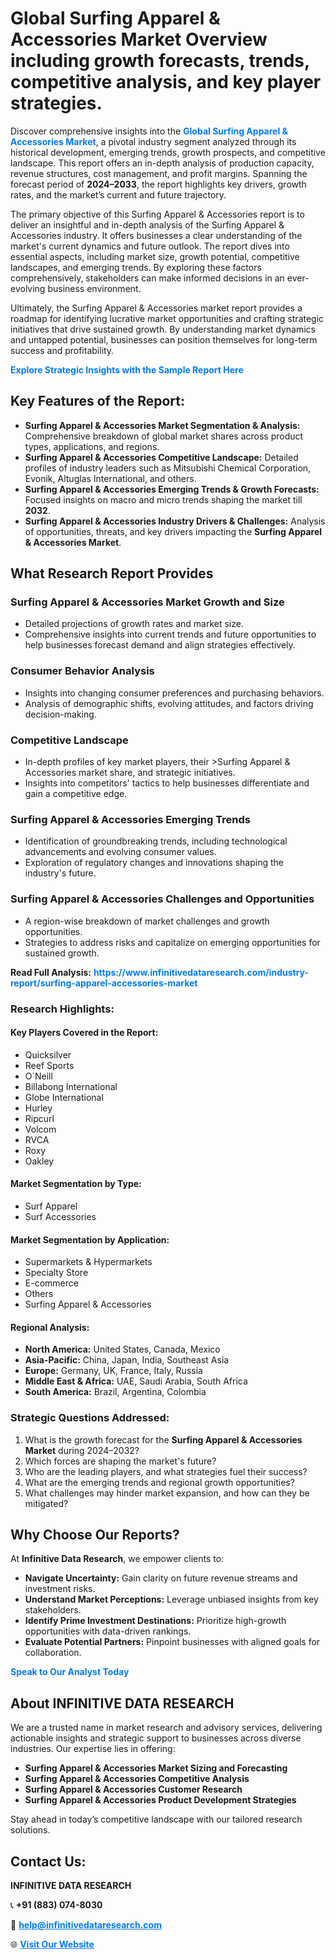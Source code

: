 <h1>Global Surfing Apparel & Accessories Market Overview including growth forecasts, trends, competitive analysis, and key player strategies.</h1>
<p>
Discover comprehensive insights into the 
<a href="https://www.infinitivedataresearch.com/industry-report/surfing-apparel-accessories-market" rel="dofollow" style="color: #007BFF; text-decoration: none;"><strong>Global Surfing Apparel & Accessories Market</strong></a>, a pivotal industry segment analyzed through its historical development, emerging trends, growth prospects, and competitive landscape. This report offers an in-depth analysis of production capacity, revenue structures, cost management, and profit margins. Spanning the forecast period of <strong>2024–2033</strong>, the report highlights key drivers, growth rates, and the market’s current and future trajectory.
</p>
<p>
The primary objective of this Surfing Apparel & Accessories report is to deliver an insightful and in-depth analysis of the Surfing Apparel & Accessories industry. It offers businesses a clear understanding of the market's current dynamics and future outlook. The report dives into essential aspects, including market size, growth potential, competitive landscapes, and emerging trends. By exploring these factors comprehensively, stakeholders can make informed decisions in an ever-evolving business environment.
</p>
<p>
Ultimately, the Surfing Apparel & Accessories market report provides a roadmap for identifying lucrative market opportunities and crafting strategic initiatives that drive sustained growth. By understanding market dynamics and untapped potential, businesses can position themselves for long-term success and profitability.
</p>
<p>
<a href="https://www.infinitivedataresearch.com/request-sample/reportId=103258" style="color: #007BFF; text-decoration: none;"><strong>Explore Strategic Insights with the Sample Report Here</strong></a>
</p>

<h2>Key Features of the Report:</h2>
<ul>
<li><strong>Surfing Apparel & Accessories Market Segmentation & Analysis:</strong> Comprehensive breakdown of global market shares across product types, applications, and regions.</li>
<li><strong>Surfing Apparel & Accessories Competitive Landscape:</strong> Detailed profiles of industry leaders such as Mitsubishi Chemical Corporation, Evonik, Altuglas International, and others.</li>
<li><strong>Surfing Apparel & Accessories Emerging Trends & Growth Forecasts:</strong> Focused insights on macro and micro trends shaping the market till <strong>2032</strong>.</li>
<li><strong>Surfing Apparel & Accessories Industry Drivers & Challenges:</strong> Analysis of opportunities, threats, and key drivers impacting the <strong>Surfing Apparel & Accessories Market</strong>.</li>
</ul>

<h2>What Research Report Provides</h2>
<h3>Surfing Apparel & Accessories Market Growth and Size</h3>
<ul>
<li>Detailed projections of growth rates and market size.</li>
<li>Comprehensive insights into current trends and future opportunities to help businesses forecast demand and align strategies effectively.</li>
</ul>

<h3>Consumer Behavior Analysis</h3>
<ul>
<li>Insights into changing consumer preferences and purchasing behaviors.</li>
<li>Analysis of demographic shifts, evolving attitudes, and factors driving decision-making.</li>
</ul>

<h3>Competitive Landscape</h3>
<ul>
<li>In-depth profiles of key market players, their >Surfing Apparel & Accessories market share, and strategic initiatives.</li>
<li>Insights into competitors' tactics to help businesses differentiate and gain a competitive edge.</li>
</ul>

<h3>Surfing Apparel & Accessories Emerging Trends</h3>
<ul>
<li>Identification of groundbreaking trends, including technological advancements and evolving consumer values.</li>
<li>Exploration of regulatory changes and innovations shaping the industry's future.</li>
</ul>

<h3>Surfing Apparel & Accessories Challenges and Opportunities</h3>
<ul>
<li>A region-wise breakdown of market challenges and growth opportunities.</li>
<li>Strategies to address risks and capitalize on emerging opportunities for sustained growth.</li>
</ul>
<p><strong>Read Full Analysis:</strong> <a href="https://www.infinitivedataresearch.com/industry-report/surfing-apparel-accessories-market" rel="dofollow" style="color: #007BFF; text-decoration: none;"><strong>https://www.infinitivedataresearch.com/industry-report/surfing-apparel-accessories-market</strong></a></p>
<h3>Research Highlights:</h3>
<h4>Key Players Covered in the Report:</h4>
<ul><li>Quicksilver</li><li>Reef Sports</li><li>O`Neill</li><li>Billabong International</li><li>Globe International</li><li>Hurley</li><li>Ripcurl</li><li>Volcom</li><li>RVCA</li><li>Roxy</li><li>Oakley</li></ul>
<h4>Market Segmentation by Type:</h4>
<ul><li>Surf Apparel</li><li>Surf Accessories</li></ul>
<h4>Market Segmentation by Application:</h4>
<ul><li>Supermarkets &amp; Hypermarkets</li><li>Specialty Store</li><li>E-commerce</li><li>Others</li><li>Surfing Apparel &amp; Accessories</li></ul>

<h4>Regional Analysis:</h4>
<ul>
<li><strong>North America:</strong> United States, Canada, Mexico</li>
<li><strong>Asia-Pacific:</strong> China, Japan, India, Southeast Asia</li>
<li><strong>Europe:</strong> Germany, UK, France, Italy, Russia</li>
<li><strong>Middle East & Africa:</strong> UAE, Saudi Arabia, South Africa</li>
<li><strong>South America:</strong> Brazil, Argentina, Colombia</li>
</ul>

<h3>Strategic Questions Addressed:</h3>
<ol>
<li>What is the growth forecast for the <strong>Surfing Apparel & Accessories Market</strong> during 2024–2032?</li>
<li>Which forces are shaping the market's future?</li>
<li>Who are the leading players, and what strategies fuel their success?</li>
<li>What are the emerging trends and regional growth opportunities?</li>
<li>What challenges may hinder market expansion, and how can they be mitigated?</li>
</ol>

<h2>Why Choose Our Reports?</h2>
<p>At <strong>Infinitive Data Research</strong>, we empower clients to:</p>
<ul>
<li><strong>Navigate Uncertainty:</strong> Gain clarity on future revenue streams and investment risks.</li>
<li><strong>Understand Market Perceptions:</strong> Leverage unbiased insights from key stakeholders.</li>
<li><strong>Identify Prime Investment Destinations:</strong> Prioritize high-growth opportunities with data-driven rankings.</li>
<li><strong>Evaluate Potential Partners:</strong> Pinpoint businesses with aligned goals for collaboration.</li>
</ul>
<p><a href="https://www.infinitivedataresearch.com/industry-report/surfing-apparel-accessories-market" rel="dofollow" style="color: #007BFF; text-decoration: none;"><strong>Speak to Our Analyst Today</strong></a></p>

<h2>About INFINITIVE DATA RESEARCH</h2>
<p>We are a trusted name in market research and advisory services, delivering actionable insights and strategic support to businesses across diverse industries. Our expertise lies in offering:</p>
<ul>
<li><strong>Surfing Apparel & Accessories Market Sizing and Forecasting</strong></li>
<li><strong>Surfing Apparel & Accessories Competitive Analysis</strong></li>
<li><strong>Surfing Apparel & Accessories Customer Research</strong></li>
<li><strong>Surfing Apparel & Accessories Product Development Strategies</strong></li>
</ul>
<p>Stay ahead in today’s competitive landscape with our tailored research solutions.</p>

<h2>Contact Us:</h2>
<p><strong>INFINITIVE DATA RESEARCH</strong></p>
<p>📞 <strong>+91 (883) 074-8030</strong></p>
<p>📧 <strong><a href="mailto:help@infinitivedataresearch.com" style="color: #007BFF;">help@infinitivedataresearch.com</a></strong></p>
<p>🌐 <strong><a href="https://www.infinitivedataresearch.com" rel="dofollow" style="color: #007BFF;">Visit Our Website</a></strong></p>